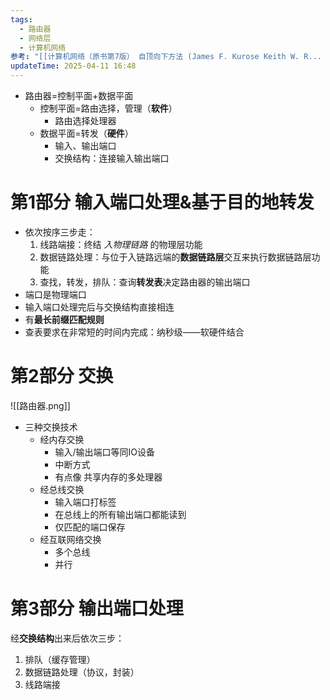 ```yaml
---
tags:
  - 路由器
  - 网络层
  - 计算机网络
参考: "[[计算机网络（原书第7版） 自顶向下方法 (James F. Kurose Keith W. R... (Z-Library).pdf#page=221&selection=166,0,168,7|计算机网络（原书第7版） 自顶向下方法 (James F. Kurose Keith W. R... (Z-Library), page 221]]"
updateTime: 2025-04-11 16:48
---
```

* 路由器=控制平面+数据平面  
	* 控制平面=路由选择，管理（**软件**）
		* 路由选择处理器  
	* 数据平面=转发（**硬件**）  
		* 输入、输出端口  
		* 交换结构：连接输入输出端口    
# 第1部分 输入端口处理&基于目的地转发  
* 依次按序三步走：  
	1. 线路端接：终结 *入物理链路* 的物理层功能  
	2. 数据链路处理：与位于入链路远端的**数据链路层**交互来执行数据链路层功能  
	3. 查找，转发，排队：查询**转发表**决定路由器的输出端口  
* 端口是物理端口  
* 输入端口处理完后与交换结构直接相连  
* 有**最长前缀匹配规则**  
* 查表要求在非常短的时间内完成：纳秒级——软硬件结合  
# 第2部分 交换  
![[路由器.png]]  
* 三种交换技术  
	* 经内存交换  
		* 输入/输出端口等同IO设备  
		* 中断方式  
		* 有点像 共享内存的多处理器
	* 经总线交换  
		* 输入端口打标签  
		* 在总线上的所有输出端口都能读到  
		* 仅匹配的端口保存  
	* 经互联网络交换
		* 多个总线  
		* 并行  
# 第3部分 输出端口处理  
经**交换结构**出来后依次三步：  
1. 排队（缓存管理）
2. 数据链路处理（协议，封装）  
3. 线路端接  
